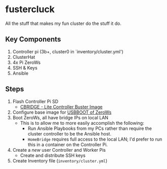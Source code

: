 # fustercluck
All the stuff that makes my fun cluster do the stuff it do.


## Key Components

1. Controller pi (3b+, cluster0 in `inventory/cluster.yml')
2. ClusterHat
3. 4x Pi ZeroWs
5. SSH & Keys
6. Ansible

## Steps

1. Flash Controller Pi SD 
    * [CBRIDGE - Lite Controller Buster Image](http://dist.8086.net/clusterctrl/buster/2020-02-13/ClusterCTRL-2020-02-13-lite-1-CBRIDGE.zip)
2. Configure base image for [USBBOOT of ZeroWs](https://8086.support/content/23/97/en/how-do-i-boot-pi-zeros-without-sd-cards-cluster-hat_cluster-ctrl.html)
3. Boot ZeroWs, all have bridge IPs on local LAN
    * This is to allow me to more easily accomplish the following:
        * Run Ansible Playbooks from my PCs rather than require the cluster controller to be the Ansible host.
        * `HomeBridge` requires full access to the local LAN; I'd prefer to run this in a container on the Controller Pi. 
4. Create a *new* user Controller and Worker Pis
   * Create and distribute SSH keys   
5. Create Inventory file (`inventory/cluster.yml`)
